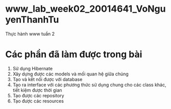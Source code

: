# www_lab_week02_20014641_VoNguyenThanhTu
Thực hành www tuần 2
# Các phần đã làm được trong bài
1. Sử dụng Hibernate
2. Xây dựng được các models và mối quan hệ giữa chúng
3. Tạo và kết nối được với database
4. Tạo ra interface với các phương thức sử dụng chung cho các class khác, tiết kiệm được thời gian 
5. Tạo được các repository
6. Tạo được các resources